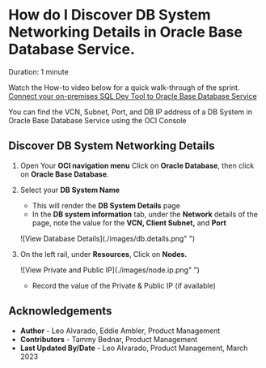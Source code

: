 # How do I Discover DB System Networking Details in Oracle Base Database Service.
Duration: 1 minute

Watch the How-to video below for a quick walk-through of the sprint.
[Connect your on-premises SQL Dev Tool to Oracle Base Database Service](youtube:3bJ3JlpGlPo)

You can find the VCN, Subnet, Port, and DB IP address of a DB System in Oracle Base Database Service using the OCI Console
 
## Discover DB System Networking Details

1. Open Your **OCI navigation menu** Click on **Oracle Database**, then click on **Oracle Base Database**.

2. Select your **DB System Name**

    * This will render the **DB System Details** page
    * In the **DB system information** tab, under the **Network** details of the page, note the value for the **VCN, Client Subnet,** and **Port**

    ![View Database Details](./images/db.details.png" ")

3. On the left rail, under **Resources**, Click on **Nodes.**

    ![View Private and Public IP](./images/node.ip.png" ")

    * Record the value of the Private & Public IP (if available)



## Acknowledgements
* **Author** - Leo Alvarado, Eddie Ambler, Product Management
* **Contributors** -  Tammy Bednar, Product Management
* **Last Updated By/Date** - Leo Alvarado, Product Management, March 2023
